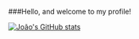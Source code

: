 ###Hello, and welcome to my profile!

[![João's GitHub stats](https://github-readme-stats.vercel.app/api?username=Joao-Victor-Leite-Firmino)](https://github.com/Joao-Victor-Leite-Firmino/github-readme-stats)
